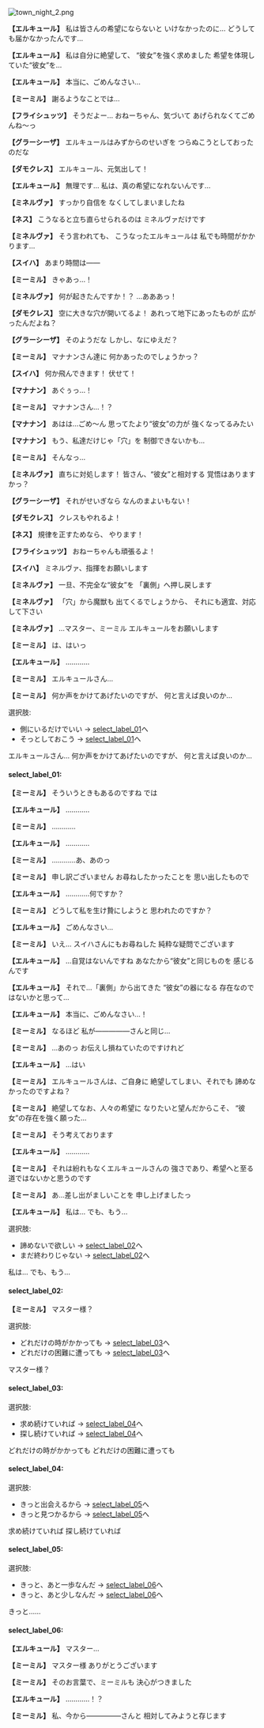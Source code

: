 
![town_night_2.png](../images/backgrounds/town_night_2.png)

**【エルキュール】**
私は皆さんの希望にならないと
いけなかったのに…
どうしても届かなかったんです…

**【エルキュール】**
私は自分に絶望して、
“彼女”を強く求めました
希望を体現していた“彼女”を…

**【エルキュール】**
本当に、ごめんなさい…

**【ミーミル】**
謝るようなことでは…

**【フライシュッツ】**
そうだよー…
おねーちゃん、気づいて
あげられなくてごめんね～っ

**【グラーシーザ】**
エルキュールはみずからのせいぎを
つらぬこうとしておったのだな

**【ダモクレス】**
エルキュール、元気出して！

**【エルキュール】**
無理です…
私は、真の希望になれないんです…

**【ミネルヴァ】**
すっかり自信を
なくしてしまいましたね

**【ネス】**
こうなると立ち直らせられるのは
ミネルヴァだけです

**【ミネルヴァ】**
そう言われても、
こうなったエルキュールは
私でも時間がかかります…

**【スイハ】**
あまり時間は――

**【ミーミル】**
きゃあっ…！

**【ミネルヴァ】**
何が起きたんですか！？
…あああっ！

**【ダモクレス】**
空に大きな穴が開いてるよ！
あれって地下にあったものが
広がったんだよね？

**【グラーシーザ】**
そのようだな
しかし、なにゆえだ？

**【ミーミル】**
マナナンさん達に
何かあったのでしょうかっ？

**【スイハ】**
何か飛んできます！
伏せて！

**【マナナン】**
あぐぅっ…！

**【ミーミル】**
マナナンさん…！？

**【マナナン】**
あはは…ごめ～ん
思ってたより“彼女”の力が
強くなってるみたい

**【マナナン】**
もう、私達だけじゃ「穴」を
制御できないかも…

**【ミーミル】**
そんなっ…

**【ミネルヴァ】**
直ちに対処します！
皆さん、“彼女”と相対する
覚悟はありますかっ？

**【グラーシーザ】**
それがせいぎなら
なんのまよいもない！

**【ダモクレス】**
クレスもやれるよ！

**【ネス】**
規律を正すためなら、
やります！

**【フライシュッツ】**
おねーちゃんも頑張るよ！

**【スイハ】**
ミネルヴァ、指揮をお願いします

**【ミネルヴァ】**
一旦、不完全な“彼女”を
「裏側」へ押し戻します

**【ミネルヴァ】**
「穴」から魔獣も
出てくるでしょうから、
それにも適宜、対応して下さい

**【ミネルヴァ】**
…マスター、ミーミル
エルキュールをお願いします

**【ミーミル】**
は、はいっ

**【エルキュール】**
…………

**【ミーミル】**
エルキュールさん…

**【ミーミル】**
何か声をかけてあげたいのですが、
何と言えば良いのか…

選択肢:
- 側にいるだけでいい → [select_label_01](#select_label_01)へ
- そっとしておこう → [select_label_01](#select_label_01)へ

エルキュールさん…
何か声をかけてあげたいのですが、
何と言えば良いのか…

#### select_label_01:

**【ミーミル】**
そういうときもあるのですね
では

**【エルキュール】**
…………

**【ミーミル】**
…………

**【エルキュール】**
…………

**【ミーミル】**
…………あ、あのっ

**【ミーミル】**
申し訳ございません
お尋ねしたかったことを
思い出したもので

**【エルキュール】**
…………何ですか？

**【ミーミル】**
どうして私を生け贄にしようと
思われたのですか？

**【エルキュール】**
ごめんなさい…

**【ミーミル】**
いえ…
スイハさんにもお尋ねした
純粋な疑問でございます

**【エルキュール】**
…自覚はないんですね
あなたから“彼女”と同じものを
感じるんです

**【エルキュール】**
それで…「裏側」から出てきた
“彼女”の器になる
存在なのではないかと思って…

**【エルキュール】**
本当に、ごめんなさい…！

**【ミーミル】**
なるほど
私が―――――さんと同じ…

**【ミーミル】**
…あのっ
お伝えし損ねていたのですけれど

**【エルキュール】**
…はい

**【ミーミル】**
エルキュールさんは、ご自身に
絶望してしまい、それでも
諦めなかったのですよね？

**【ミーミル】**
絶望してなお、人々の希望に
なりたいと望んだからこそ、
“彼女”の存在を強く願った…

**【ミーミル】**
そう考えております

**【エルキュール】**
…………

**【ミーミル】**
それは紛れもなくエルキュールさんの
強さであり、希望へと至る
道ではないかと思うのです

**【ミーミル】**
あ…差し出がましいことを
申し上げましたっ

**【エルキュール】**
私は…
でも、もう…

選択肢:
- 諦めないで欲しい → [select_label_02](#select_label_02)へ
- まだ終わりじゃない → [select_label_02](#select_label_02)へ

私は…
でも、もう…

#### select_label_02:

**【ミーミル】**
マスター様？

選択肢:
- どれだけの時がかかっても → [select_label_03](#select_label_03)へ
- どれだけの困難に遭っても → [select_label_03](#select_label_03)へ

マスター様？

#### select_label_03:

選択肢:
- 求め続けていれば → [select_label_04](#select_label_04)へ
- 探し続けていれば → [select_label_04](#select_label_04)へ

どれだけの時がかかっても
どれだけの困難に遭っても

#### select_label_04:

選択肢:
- きっと出会えるから → [select_label_05](#select_label_05)へ
- きっと見つかるから → [select_label_05](#select_label_05)へ

求め続けていれば
探し続けていれば

#### select_label_05:

選択肢:
- きっと、あと一歩なんだ → [select_label_06](#select_label_06)へ
- きっと、あと少しなんだ → [select_label_06](#select_label_06)へ

きっと……

#### select_label_06:

**【エルキュール】**
マスター…

**【ミーミル】**
マスター様
ありがとうございます

**【ミーミル】**
そのお言葉で、ミーミルも
決心がつきました

**【エルキュール】**
…………！？

**【ミーミル】**
私、今から―――――さんと
相対してみようと存じます
